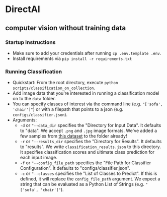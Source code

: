 # DirectAI
## computer vision without training data

### Startup Instructions
- Make sure to add your credentials after running `cp .env.template .env`.
- Install requirements via `pip install -r requirements.txt`

### Running Classification
- Quickstart: From the root directory, execute `python scripts/classification_on_collection`.
- Add image data that you're interested in running a classification model on to the `data` folder. 
- You can specify classes of interest via the command line (e.g. `"['sofa', 'chair']"`) or with a filepath that points to a json (e.g. `configs/classifier.json`). 
- Arguments:
    - `-d` or `"--data_dir` specifies the "Directory for Input Data". It defaults to "data". We accept `.png` and `.jpg` image formats. We've added a few samples from [this dataset](https://universe.roboflow.com/roboflow-100/furniture-ngpea) to the folder already! 
    - `-r` or `"--results_dir` specifies the "Directory for Results". It defaults to "results". We write `classification_results.json` to this directory. It specifies classification scores and ultimate class prediction for each input image.
    - `-f` or `"--config_file_path` specifies the "File Path for Classifier Configuration". It defaults to "configs/classifier.json".
    - `-c` or `"--classes` specifies the "List of Classes to Predict". If this is defined, it will replace the `config_file_path` argument. We expect a string that can be evaluated as a Python List of Strings (e.g. `"['sofa', 'chair']"`).
